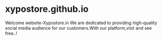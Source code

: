 # xypostore.github.io
Welcome website-Xypostore.in We are dedicated to providing high-quality social media audience for our customers.With our platform,visit and see free..!
